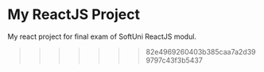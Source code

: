# My ReactJS Project
 My react project for final exam of SoftUni ReactJS modul.
>>>>>>> 82e4969260403b385caa7a2d399797c43f3b5437
